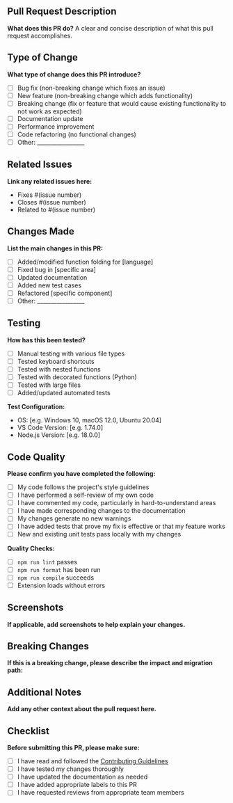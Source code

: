 ## Pull Request Description
**What does this PR do?**
A clear and concise description of what this pull request accomplishes.

## Type of Change
**What type of change does this PR introduce?**
- [ ] Bug fix (non-breaking change which fixes an issue)
- [ ] New feature (non-breaking change which adds functionality)
- [ ] Breaking change (fix or feature that would cause existing functionality to not work as expected)
- [ ] Documentation update
- [ ] Performance improvement
- [ ] Code refactoring (no functional changes)
- [ ] Other: _________________

## Related Issues
**Link any related issues here:**
- Fixes #(issue number)
- Closes #(issue number)
- Related to #(issue number)

## Changes Made
**List the main changes in this PR:**
- [ ] Added/modified function folding for [language]
- [ ] Fixed bug in [specific area]
- [ ] Updated documentation
- [ ] Added new test cases
- [ ] Refactored [specific component]
- [ ] Other: _________________

## Testing
**How has this been tested?**
- [ ] Manual testing with various file types
- [ ] Tested keyboard shortcuts
- [ ] Tested with nested functions
- [ ] Tested with decorated functions (Python)
- [ ] Tested with large files
- [ ] Added/updated automated tests

**Test Configuration:**
- OS: [e.g. Windows 10, macOS 12.0, Ubuntu 20.04]
- VS Code Version: [e.g. 1.74.0]
- Node.js Version: [e.g. 18.0.0]

## Code Quality
**Please confirm you have completed the following:**
- [ ] My code follows the project's style guidelines
- [ ] I have performed a self-review of my own code
- [ ] I have commented my code, particularly in hard-to-understand areas
- [ ] I have made corresponding changes to the documentation
- [ ] My changes generate no new warnings
- [ ] I have added tests that prove my fix is effective or that my feature works
- [ ] New and existing unit tests pass locally with my changes

**Quality Checks:**
- [ ] `npm run lint` passes
- [ ] `npm run format` has been run
- [ ] `npm run compile` succeeds
- [ ] Extension loads without errors

## Screenshots
**If applicable, add screenshots to help explain your changes.**

## Breaking Changes
**If this is a breaking change, please describe the impact and migration path:**

## Additional Notes
**Add any other context about the pull request here.**

## Checklist
**Before submitting this PR, please make sure:**
- [ ] I have read and followed the [Contributing Guidelines](../CONTRIBUTING.md)
- [ ] I have tested my changes thoroughly
- [ ] I have updated the documentation as needed
- [ ] I have added appropriate labels to this PR
- [ ] I have requested reviews from appropriate team members
